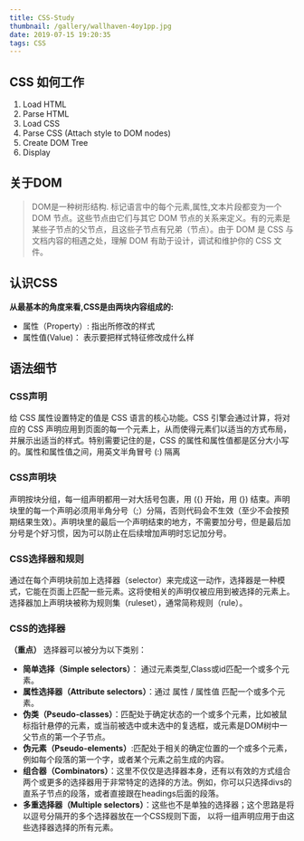 ```yaml
---
title: CSS-Study
thumbnail: /gallery/wallhaven-4oy1pp.jpg
date: 2019-07-15 19:20:35
tags: CSS
---
```

## CSS 如何工作
1. Load HTML
2. Parse HTML
3. Load CSS
4. Parse CSS (Attach style to DOM nodes)
5. Create DOM Tree
6. Display
<!-- more -->
## 关于DOM
> DOM是一种树形结构. 标记语言中的每个元素,属性,文本片段都变为一个 DOM 节点。这些节点由它们与其它 DOM 节点的关系来定义。有的元素是某些子节点的父节点，且这些子节点有兄弟（节点）。由于 DOM 是 CSS 与文档内容的相遇之处，理解 DOM 有助于设计，调试和维护你的 CSS 文件。

## 认识CSS
**从最基本的角度来看,CSS是由两块内容组成的:** 
* 属性（Property）: 指出所修改的样式
* 属性值(Value)： 表示要把样式特征修改成什么样 

## 语法细节
### CSS声明

给 CSS 属性设置特定的值是 CSS 语言的核心功能。CSS 引擎会通过计算，将对应的 CSS 声明应用到页面的每一个元素上，从而使得元素们以适当的方式布局，并展示出适当的样式。特别需要记住的是，CSS 的属性和属性值都是区分大小写的。属性和属性值之间，用英文半角冒号 (:) 隔离

### CSS声明块

声明按块分组，每一组声明都用一对大括号包裹，用 ({) 开始，用 (}) 结束。声明块里的每一个声明必须用半角分号（;）分隔，否则代码会不生效（至少不会按预期结果生效）。声明块里的最后一个声明结束的地方，不需要加分号，但是最后加分号是个好习惯，因为可以防止在后续增加声明时忘记加分号。

### CSS选择器和规则

通过在每个声明块前加上选择器（selector）来完成这一动作，选择器是一种模式，它能在页面上匹配一些元素。这将使相关的声明仅被应用到被选择的元素上。选择器加上声明块被称为规则集（ruleset），通常简称规则（rule）。

### CSS的选择器
**（重点）**
选择器可以被分为以下类别： 
* **简单选择（Simple selectors）**： 通过元素类型,Class或id匹配一个或多个元素。
* **属性选择器（Attribute selectors）**：通过 属性 / 属性值 匹配一个或多个元素。
* **伪类（Pseudo-classes）**：匹配处于确定状态的一个或多个元素，比如被鼠标指针悬停的元素，或当前被选中或未选中的复选框，或元素是DOM树中一父节点的第一个子节点。
* **伪元素（Pseudo-elements）**:匹配处于相关的确定位置的一个或多个元素，例如每个段落的第一个字，或者某个元素之前生成的内容。 
* **组合器（Combinators）**：这里不仅仅是选择器本身，还有以有效的方式组合两个或更多的选择器用于非常特定的选择的方法。例如，你可以只选择divs的直系子节点的段落，或者直接跟在headings后面的段落。
* **多重选择器（Multiple selectors）**：这些也不是单独的选择器；这个思路是将以逗号分隔开的多个选择器放在一个CSS规则下面， 以将一组声明应用于由这些选择器选择的所有元素。

